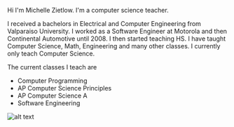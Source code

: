 Hi I'm Michelle Zietlow. I'm a computer science teacher.

I received a bachelors in Electrical and Computer Engineering from Valparaiso University. I worked as a Software Engineer at Motorola and then Continental Automotive until 2008. I then started teaching HS. I have taught Computer Science, Math, Engineering and many other classes. I currently only teach Computer Science.

The current classes I teach are
* Computer Programming
* AP Computer Science Principles
* AP Computer Science A
* Software Engineering


![alt text](assets/valpochapel.jpg "Logo Title Text 1")



<!--
**MsZCSTeacher/MsZCSTeacher** is a ✨ _special_ ✨ repository because its `README.md` (this file) appears on your GitHub profile.

Here are some ideas to get you started:

- 🔭 I’m currently working on ...
- 🌱 I’m currently learning ...
- 👯 I’m looking to collaborate on ...
- 🤔 I’m looking for help with ...
- 💬 Ask me about ...
- 📫 How to reach me: ...
- 😄 Pronouns: ...
- ⚡ Fun fact: ...
-->
